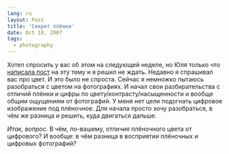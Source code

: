 ```yaml
---
lang: ru
layout: Post
title: 'Секрет плёнки'
date: Oct 18, 2007
tags:
  - photography
---
```


Хотел спросить у вас об этом на следующей неделе, но Юля только что [написала пост](http://pushistyj-ej.livejournal.com/21931.html) на эту тему и я решил не ждать. Недавно я спрашивал вас про цвет. И это было не спроста. Сейчас я немножко пытаюсь разобраться с цветом на фотографиях. И начал свои разбирательства с отличий плёнки и цифры по цвету/контрасту/насыщенности и вообще общим ощущениям от фотографий. У меня нет цели подогнать цифровое изображение под плёночное. Для начала просто хочу разобраться, в чём же разница и решить, куда двигаться дальше.

*Итак, вопрос.* В чём, по-вашему, отличия плёночного цвета от цифрового? И вообще: в чём разница в восприятии плёночных и цифровых фотографий?
